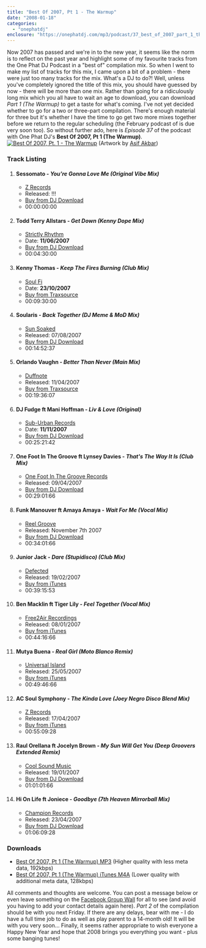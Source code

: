 ```yaml
---
title: "Best Of 2007, Pt 1 - The Warmup"
date: "2008-01-18"
categories: 
  - "onephatdj"
enclosure: "https://onephatdj.com/mp3/podcast/37_best_of_2007_part_1_the_warmup_jan08.m4a 70577971 audio/mpeg "
---
```


Now 2007 has passed and we're in to the new year, it seems like the norm is to reflect on the past year and highlight some of my favourite tracks from the One Phat DJ Podcast in a "best of" compilation mix. So when I went to make my list of tracks for this mix, I came upon a bit of a problem - there were just too many tracks for the mix. What's a DJ to do?! Well, unless you've completely ignored the title of this mix, you should have guessed by now - there will be more than one mix. Rather than going for a ridiculously long mix which you all have to wait an age to download, you can download _Part 1 (The Warmup)_ to get a taste for what's coming. I've not yet decided whether to go for a two or three-part compilation. There's enough material for three but it's whether I have the time to go get two more mixes together before we return to the regular scheduling (the February podcast of is due very soon too). So without further ado, here is _Episode 37_ of the podcast with One Phat DJ's **Best Of 2007, Pt 1 (The Warmup)**. [![Best Of 2007, Pt. 1 - The Warmup](https://farm3.static.flickr.com/2009/2201770456_59ed36ca3f.jpg?v=0)](https://www.flickr.com/photos/peelhere/2201770456/) (Artwork by [Asif Akbar](https://www.sxc.hu/profile/asifthebes))

### Track Listing

1. #### Sessomato - _You're Gonna Love Me (Original Vibe Mix)_
    
    - [Z Records](https://www.zrecords.ltd.uk/)
    - Released: !!!
    - [Buy from DJ Download](https://www.simonjobling.com/buy/youregonnaloveme)
    - 00:00:00:00
2. #### Todd Terry Allstars - _Get Down (Kenny Dope Mix)_
    
    - [Strictly Rhythm](https://www.strictly.com/)
    - Date: **11/06/2007**
    - [Buy from DJ Download](https://www.simonjobling.com/buy/toddterry)
    - 00:04:30:00
3. #### Kenny Thomas - _Keep The Fires Burning (Club Mix)_
    
    - [Soul Fi](https://www.soulfi-recordings.com/)
    - Date: **23/10/2007**
    - [Buy from Traxsource](https://www.simonjobling.com/buy/kennythomas)
    - 00:09:30:00
4. #### Soularis - _Back Together (DJ Meme & MoD Mix)_
    
    - [Sun Soaked](https://www.!!!)
    - Released: 07/08/2007
    - [Buy from DJ Download](https://www.djdownload.com/click/Th042iwFhCCZE22rNAa/491)
    - 00:14:52:37
5. #### Orlando Vaughn - _Better Than Never (Main Mix)_
    
    - [Duffnote](https://www.duffnote.com)
    - Released: 11/04/2007
    - [Buy from Traxsource](https://www.simonjobling.com/buy/orlandovaughn)
    - 00:19:36:07
6. #### DJ Fudge ft Mani Hoffman - _Liv & Love (Original)_
    
    - [Sub-Urban Records](https://www.suburbanrecords.com/)
    - Date: **11/11/2007**
    - [Buy from DJ Download](https://www.simonjobling.com/buy/djfudge)
    - 00:25:21:42
7. #### One Foot In The Groove ft Lynsey Davies - _That's The Way It Is (Club Mix)_
    
    - [One Foot In The Groove Records](https://www.onefootinthegroove.net/)
    - Released: 09/04/2007
    - [Buy from DJ Download](https://www.simonjobling.com/buy/thatsthewayitis)
    - 00:29:01:66
8. #### Funk Manouver ft Amaya Amaya - _Wait For Me (Vocal Mix)_
    
    - [Reel Groove](https://www.reelgroove.com/)
    - Released: November 7th 2007
    - [Buy from DJ Download](https://www.simonjobling.com/buy/waitforme)
    - 00:34:01:66
9. #### Junior Jack - _Dare (Stupidisco) (Club Mix)_
    
    - [Defected](https://www.defected.com/)
    - Released: 19/02/2007
    - [Buy from iTunes](https://www.simonjobling.com/buy/stupidisco)
    - 00:39:15:53
10. #### Ben Macklin ft Tiger Lily - _Feel Together (Vocal Mix)_
    
    - [Free2Air Recordings](https://www.free2airrecordings.com/)
    - Released: 08/01/2007
    - [Buy from iTunes](https://www.simonjobling.com/buy/benmacklin)
    - 00:44:16:66
11. #### Mutya Buena - _Real Girl (Moto Blanco Remix)_
    
    - [Universal Island](https://www.islandrecords.co.uk/)
    - Released: 25/05/2007
    - [Buy from iTunes](https://www.simonjobling.com/buy/realgirl)
    - 00:49:46:66
12. #### AC Soul Symphony - _The Kinda Love (Joey Negro Disco Blend Mix)_
    
    - [Z Records](https://www.zrecords.ltd.uk/)
    - Released: 17/04/2007
    - [Buy from iTunes](https://www.simonjobling.com/buy/thekindalove)
    - 00:55:09:28
13. #### Raul Orellana ft Jocelyn Brown - _My Sun Will Get You (Deep Groovers Extended Remix)_
    
    - [Cool Sound Music](https://www.coolsoundmusic.com/)
    - Released: 19/01/2007
    - [Buy from DJ Download](https://www.simonjobling.com/buy/mysunwillgetyou)
    - 01:01:01:66
14. #### Hi On Life ft Joniece - _Goodbye (7th Heaven Mirrorball Mix)_
    
    - [Champion Records](https://www.championrecords.co.uk/)
    - Released: 23/04/2007
    - [Buy from DJ Download](https://www.simonjobling.com/buy/goodbye)
    - 01:06:09:28

### Downloads

- [Best Of 2007, Pt 1 (The Warmup) MP3](https://simonjobling.com/download/best-of-2007-pt-1-mp3) (Higher quality with less meta data, 192kbps)
- [Best Of 2007, Pt 1 (The Warmup) iTunes M4A](https://simonjobling.com/download/best-of-2007-pt-1-itunes) (Lower quality with additional meta data, 128kbps)

All comments and thoughts are welcome. You can post a message below or even leave something on the [Facebook Group Wall](https://www.facebook.com/wall.php?id=4894384789) for all to see (and avoid you having to add your contact details again here). _Part 2_ of the compilation should be with you next Friday. If there are any delays, bear with me - I do have a full time job to do as well as play parent to a 14-month old! It will be with you very soon... Finally, it seems rather appropriate to wish everyone a Happy New Year and hope that 2008 brings you everything you want - plus some banging tunes!

